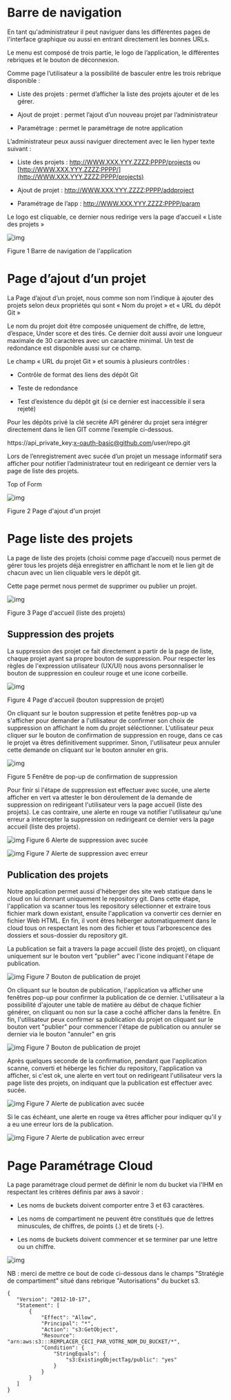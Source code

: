 # Barre de navigation

En tant qu'administrateur il peut naviguer dans les différentes pages de l'interface graphique ou aussi en entrant directement les bonnes URLs.

Le menu est composé de trois partie, le logo de l’application, le différentes rebriques et le bouton de déconnexion.

Comme page l’utilisateur a la possibilité de basculer entre les trois rebrique disponible :

* Liste des projets : permet d’afficher la liste des projets ajouter et de les gérer.

* Ajout de projet : permet l’ajout d’un nouveau projet par l’administrateur

* Paramétrage : permet le paramétrage de notre application

L’administrateur peux aussi naviguer directement avec le lien hyper texte suivant : 

* Liste des projets :      http://WWW.XXX.YYY.ZZZZ:PPPP/projects ou [http://WWW.XXX.YYY.ZZZZ:PPPP/](http://WWW.XXX.YYY.ZZZZ:PPPP/projects)

* Ajout de projet :        http://WWW.XXX.YYY.ZZZZ:PPPP/addproject

* Paramétrage de l’app : http://WWW.XXX.YYY.ZZZZ:PPPP/param

Le logo est cliquable, ce dernier nous redirige vers la page d’accueil « Liste des projets » 

 

![img](img/navbar.png)

Figure 1 Barre de navigation de l'application

 

# Page d’ajout d’un projet

La Page d’ajout d’un projet, nous comme son nom l’indique à ajouter des projets selon deux propriétés qui sont « Nom du projet » et « URL du dépôt Git »

Le nom du projet doit être composée uniquement de chiffre, de lettre, d’espace, Under score et des tirés. Ce dernier doit aussi avoir une longueur maximale de 30 caractères avec un caractère minimal. Un test de redondance est disponible aussi sur ce champ.

Le champ « URL du projet Git » et soumis à plusieurs contrôles :

* Contrôle de format des liens des dépôt Git

* Teste de redondance

* Test d’existence du dépôt git (si ce dernier est inaccessible il sera rejeté)

Pour les dépôts privé la clé secrète API générer du projet sera intégrer directement dans le lien GIT comme l’exemple ci-dessous.

https://api_private_key:x-oauth-basic@github.com/user/repo.git

Lors de l’enregistrement avec sucée d’un projet un message informatif sera afficher pour notifier l’administrateur tout en redirigeant ce dernier vers la page de liste des projets.

Top of Form

 

 

![img](img/add.png)

Figure 2 Page d'ajout d'un projet

 

# Page liste des projets

La page de liste des projets (choisi comme page d’accueil) nous permet de gérer tous les projets déjà enregistrer en affichant le nom et le lien git de chacun avec un lien cliquable vers le dépôt git.

Cette page permet nous permet de supprimer ou publier un projet.

![img](img/list.png)

Figure 3 Page d'accueil (liste des projets)

## Suppression des projets
La suppression des projet ce fait directement a partir de la page de liste, chaque projet ayant sa propre bouton de suppression. 
Pour respecter les règles de l'expression utilisateur (UX/UI) nous avons personnaliser le bouton de suppression en couleur rouge et une icone corbeille.

![img](img/delete.png)

Figure 4 Page d'accueil (bouton suppression de projet)

On cliquant sur le bouton suppression et petite fenêtres pop-up va s'afficher pour demander a l'utilisateur de confirmer son choix de suppression on affichant le nom du projet séléctionner.
L'utilisateur peux cliquer sur le bouton de confirmation de suppression en rouge, dans ce cas le projet va êtres définitivement supprimer.
Sinon, l'utilisateur peux annuler cette demande on cliquant sur le bouton annuler en gris.

![img](img/confirm-del.PNG)

Figure 5 Fenêtre de pop-up de confirmation de suppression

Pour finir si l'étape de suppression est effectuer avec sucée, une alerte afficher en vert va attester le bon déroulement de la demande de suppression on redirigeant l'utilisateur vers la page accueil (liste des projets).
Le cas contraire, une alerte en rouge va notifier l'utilisateur qu'une erreur a intercepter la suppression on redirigeant ce dernier vers la page accueil (liste des projets).

![img](img/del-ok.PNG)
Figure 6 Alerte de suppression avec sucée

![img](img/notok-del.PNG)
Figure 7 Alerte de suppression avec erreur

## Publication des projets
Notre application permet aussi d'héberger des site web statique dans le cloud on lui donnant uniquement le repository git.
Dans cette étape, l'application va scanner tous les repository sélectionner et extraire tous fichier mark down existant, ensuite l'application va convertir ces dernier en fichier Web HTML.
En fin, il vont êtres héberger automatiquement dans le cloud tous on respectant les nom des fichier et tous l'arborescence des dossiers et sous-dossier du repository git.

La publication se fait a travers la page accueil (liste des projet), on cliquant uniquement sur le bouton vert "publier" avec l'icone indiquant l'étape de publication.

![img](img/publish.png)
Figure 7 Bouton de publication de projet

On cliquant sur le bouton de publication, l'application va afficher une fenêtres pop-up pour confirmer la publication de ce dernier.
L'utilisateur a la possibilité d'ajouter une table de matière au début de  chaque fichier générer, on cliquant ou non sur la case a coché afficher dans la fenêtre.
En fin, l'utilisateur peux confirmer sa publication du projet on cliquant sur le bouton vert "publier" pour commencer l'étape de publication ou annuler se dernier via le bouton "annuler" en gris 

![img](img/confirm-publish.PNG)
Figure 7 Bouton de publication de projet

Après quelques seconde de la confirmation, pendant que l'application scanne, converti et héberge les fichier du repository, l'application va afficher, si c'est ok, une alerte en vert tout on redirigeant l'utilisateur vers la page liste des projets, on indiquant que la publication est effectuer avec sucée.

![img](img/publish-ok.PNG)
Figure 7 Alerte de publication avec sucée

Si le cas échéant, une alerte en rouge va êtres afficher pour indiquer qu'il y a eu une erreur lors de la publication.

![img](img/notok-publish.PNG)
Figure 7 Alerte de publication avec erreur


# Page Paramétrage Cloud

La page paramétrage cloud permet de définir le nom du bucket via l'IHM en respectant les critères définis par aws à savoir :

* Les noms de buckets doivent comporter entre 3 et 63 caractères.

* Les noms de compartiment ne peuvent être constitués que de lettres minuscules, de chiffres, de points (.) et de tirets (-).

* Les noms de buckets doivent commencer et se terminer par une lettre ou un chiffre.

![img](img/param-bucket.PNG)

 NB : merci de mettre ce bout de code ci-dessous dans le champs "Stratégie de compartiment" situé dans rebrique "Autorisations" du bucket s3.
 ```
 {
    "Version": "2012-10-17",
    "Statement": [
        {
            "Effect": "Allow",
            "Principal": "*",
            "Action": "s3:GetObject",
            "Resource": "arn:aws:s3:::REMPLACER_CECI_PAR_VOTRE_NOM_DU_BUCKET/*",
            "Condition": {
                "StringEquals": {
                    "s3:ExistingObjectTag/public": "yes"
                }
            }
        }
    ]
}

 ```
 
